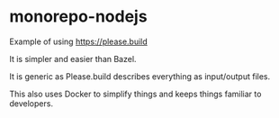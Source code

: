 # monorepo-nodejs

Example of using https://please.build

It is simpler and easier than Bazel.

It is generic as Please.build describes everything as input/output files.

This also uses Docker to simplify things and keeps things familiar to developers.
